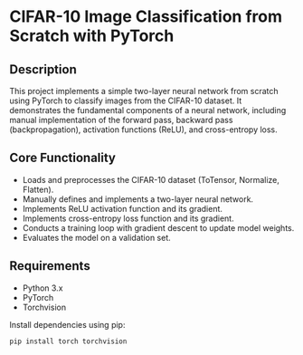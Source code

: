 # CIFAR-10 Image Classification from Scratch with PyTorch

## Description

This project implements a simple two-layer neural network from scratch using PyTorch to classify images from the CIFAR-10 dataset. It demonstrates the fundamental components of a neural network, including manual implementation of the forward pass, backward pass (backpropagation), activation functions (ReLU), and cross-entropy loss.

## Core Functionality

* Loads and preprocesses the CIFAR-10 dataset (ToTensor, Normalize, Flatten).
* Manually defines and implements a two-layer neural network.
* Implements ReLU activation function and its gradient.
* Implements cross-entropy loss function and its gradient.
* Conducts a training loop with gradient descent to update model weights.
* Evaluates the model on a validation set.

## Requirements

* Python 3.x
* PyTorch
* Torchvision

Install dependencies using pip:
```bash
pip install torch torchvision